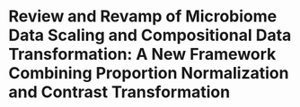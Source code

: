 # Review and Revamp of Microbiome Data Scaling and Compositional Data Transformation: A New Framework Combining Proportion Normalization and Contrast Transformation